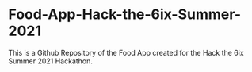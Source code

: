 # Food-App-Hack-the-6ix-Summer-2021
This is a Github Repository of the Food App created for the Hack the 6ix Summer 2021 Hackathon.
